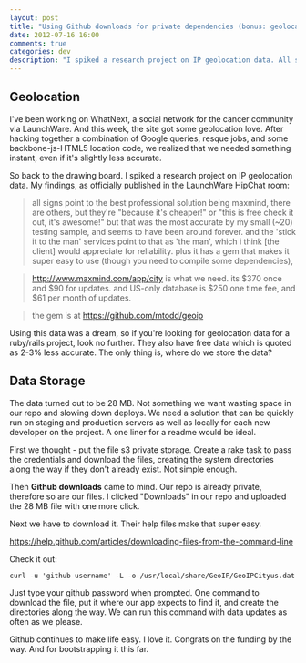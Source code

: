 ```yaml
---
layout: post
title: "Using Github downloads for private dependencies (bonus: geolocation)"
date: 2012-07-16 16:00
comments: true
categories: dev
description: "I spiked a research project on IP geolocation data. All signs point to the best professional solution being maxmind. The data turned out to be 28 MB. First we thought - put the file s3 private storage. Then Github downloads... "
---
```

## Geolocation

I've been working on WhatNext, a social network for the cancer community via LaunchWare. And this week, the site got some geolocation love. After hacking together a combination of Google queries, resque jobs, and some backbone-js-HTML5 location code, we realized that we needed something instant, even if it's slightly less accurate.

So back to the drawing board. I spiked a research project on IP geolocation data. My findings, as officially published in the LaunchWare HipChat room:

> all signs point to the best professional solution being maxmind, there are others, but they're "because it's cheaper!" or "this is free check it out, it's awesome!" but that was the most accurate by my small (~20) testing sample, and seems to have been around forever. and the 'stick it to the man' services point to that as 'the man', which i think [the client] would appreciate for reliability. plus it has a gem that makes it super easy to use (though you need to compile some dependencies),

><http://www.maxmind.com/app/city> is what we need. its $370 once and $90 for updates. and US-only database is $250 one time fee, and $61 per month of updates.

>the gem is at <https://github.com/mtodd/geoip>

Using this data was a dream, so if you're looking for geolocation data for a ruby/rails project, look no further. They also have free data which is quoted as 2-3% less accurate. The only thing is, where do we store the data?

## Data Storage

The data turned out to be 28 MB. Not something we want wasting space in our repo and slowing down deploys. We need a solution that can be quickly run on staging and production servers as well as locally for each new developer on the project. A one liner for a readme would be ideal.

First we thought - put the file s3 private storage. Create a rake task to pass the credentials and download the files, creating the system directories along the way if they don't already exist. Not simple enough.

Then **Github downloads** came to mind. Our repo is already private, therefore so are our files. I clicked "Downloads" in our repo and uploaded the 28 MB file with one more click.

Next we have to download it. Their help files make that super easy.

<https://help.github.com/articles/downloading-files-from-the-command-line>

Check it out:

    curl -u 'github username' -L -o /usr/local/share/GeoIP/GeoIPCityus.dat

Just type your github password when prompted. One command to download the file, put it where our app expects to find it, and create the directories along the way. We can run this command with data updates as often as we please.

Github continues to make life easy. I love it. Congrats on the funding by the way. And for bootstrapping it this far.
